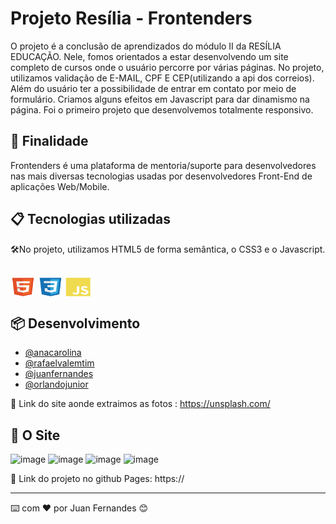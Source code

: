 # Projeto Resília - Frontenders

O projeto é a conclusão de aprendizados do módulo II da RESÍLIA EDUCAÇÃO. Nele, fomos orientados a estar desenvolvendo um site completo de cursos onde o usuário percorre por várias páginas. No projeto, utilizamos validação de E-MAIL, CPF E CEP(utilizando a api dos correios).
Além do usuário ter a possibilidade de entrar em contato por meio de formulário. Criamos alguns efeitos em Javascript para dar dinamismo na página.
Foi o primeiro projeto que desenvolvemos totalmente responsivo.

## 🚀 Finalidade

Frontenders é uma plataforma de mentoria/suporte para desenvolvedores nas mais diversas tecnologias usadas por desenvolvedores Front-End de aplicações Web/Mobile.


## 📋 Tecnologias utilizadas

🛠️No projeto, utilizamos HTML5 de forma semântica, o CSS3 e o Javascript.
<div style="display: inline_block"><br>
<img align="center" alt="Will-HTML" height="30" width="40" src="https://raw.githubusercontent.com/devicons/devicon/master/icons/html5/html5-original.svg">
<img align="center" alt="Will-CSS" height="30" width="40" src="https://raw.githubusercontent.com/devicons/devicon/master/icons/css3/css3-original.svg">
 <img align="center" alt="Will-Js" height="30" width="40" src="https://raw.githubusercontent.com/devicons/devicon/master/icons/javascript/javascript-plain.svg">
</div>


## 📦 Desenvolvimento

- [@anacarolina](https://www.github.com/dostoievs)
- [@rafaelvalemtim](https://www.github.com/eurafaelvalemtim)
- [@juanfernandes](https://www.github.com/juanjpf)
- [@orlandojunior](https://www.github.com/Orl-andoJr)


📌 Link do site aonde extraimos as fotos : https://unsplash.com/


## 📄 O Site

![image](https://)
![image](https://)
![image](https://)
![image](https://)


📌 Link do projeto no github Pages: https://
 


---
⌨️ com ❤️ por Juan Fernandes 😊
